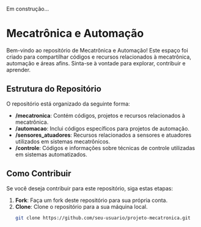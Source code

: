 Em construção...
#  Mecatrônica e Automação

Bem-vindo ao repositório de Mecatrônica e Automação! Este espaço foi criado para compartilhar códigos e recursos relacionados à mecatrônica, automação e áreas afins. Sinta-se à vontade para explorar, contribuir e aprender.

## Estrutura do Repositório

O repositório está organizado da seguinte forma:

- **/mecatronica**: Contém códigos, projetos e recursos relacionados à mecatrônica.
- **/automacao**: Inclui códigos específicos para projetos de automação.
- **/sensores_atuadores**: Recursos relacionados a sensores e atuadores utilizados em sistemas mecatrônicos.
- **/controle**: Códigos e informações sobre técnicas de controle utilizadas em sistemas automatizados.

## Como Contribuir

Se você deseja contribuir para este repositório, siga estas etapas:

1. **Fork**: Faça um fork deste repositório para sua própria conta.
2. **Clone**: Clone o repositório para a sua máquina local.
   ```bash
   git clone https://github.com/seu-usuario/projeto-mecatronica.git
